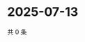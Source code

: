 # 2025-07-13

共 0 条

<!-- BEGIN ZHIHUVIDEO -->
<!-- 最后更新时间 Sun Jul 13 2025 11:26:25 GMT+0800 (China Standard Time) -->

<!-- END ZHIHUVIDEO -->

